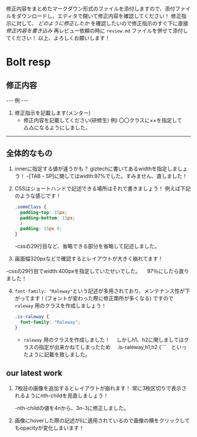修正内容をまとめたマークダウン形式のファイルを添付しますので、添付ファイルをダウンロードし、エディタで開いて修正内容を確認してください！
修正指示に対して、 *どのように修正したか* を確認したいので修正指示のすぐ下に直接 *修正内容を書き込み* 
再レビュー依頼の時に `review.md` ファイルを併せて添付してください！
以上、よろしくお願いします！

# Bolt resp
## 修正内容
--- 例 ---
1. 修正指示を記載します(メンター)
     - 修正内容を記載してください(研修生)
       例) 〇〇クラスに××を指定して△△になるようにしました。
----------

## 全体的なもの
1. innerに指定する値が違うかも？
   giztechに書いてあるwidthを指定しましょう！
   -[TAB・SP]に関してはwidth:97%でした。すみません、直しました！

2. CSSはショートハンドで記述できる場所はそれで書きましょう！
   例えば下記のような感じです！
   ```css
   .someClass {
     padding-top: 15px;
     padding-bottom: 15px;
     ↓
     padding: 15px 0;
   }
   ```
   -cssの29行目など、省略できる部分を省略して記述しました。

3. 画面幅320pxなどで確認するとレイアウトが大きく崩れてます！

 -cssの29行目でwidth:400pxを指定していたせいでした。
 　97％にしたら直りました！

4. `font-family: "Raleway"`という記述が多用されており、メンテナンス性が下がってます！(フォントが変わった際に修正箇所が多くなる)
   ですので `raleway` 用のクラスを作成しましょう！
   ```css
   .is-raleway {
     font-family: "Raleway";
   }
   ```
   - `raleway` 用のクラスを作成しました！
   　しかしh1、h2に関しましてはクラスの指定が出来かねてしまったため
   　.is-raleway,h1,h2 {```　といったように記載を致しました。

## our latest work
1. 7枚目の画像を追加するとレイアウトが崩れます！
   常に3枚区切りで表示されるようにnth-childを見直しましょう！

   -nth-childの値を4nから、3n-3に修正しました。


2. 画像にhoverした際の記述がliに適用されているので画像の横をクリックしてもopacityが変化しまいます！